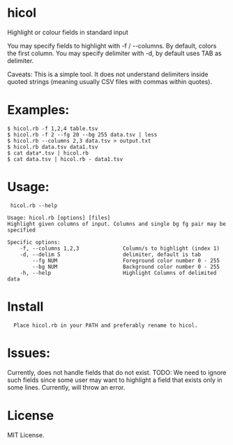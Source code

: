 # hicol
Highlight or colour fields in standard input 

You may specify fields to highlight with -f / --columns. By default, colors the first column.
You may specify delimiter with -d, by default uses TAB as delimiter.

Caveats: This is a simple tool. It does not understand delimiters inside quoted strings (meaning usually CSV files with commas within quotes).


# Examples:

    $ hicol.rb -f 1,2,4 table.tsv
    $ hicol.rb -f 2 --fg 20 --bg 255 data.tsv | less
    $ hicol.rb --columns 2,3 data.tsv > output.txt
    $ hicol.rb data.tsv data1.tsv
    $ cat data*.tsv | hicol.rb
    $ cat data.tsv | hicol.rb - data1.tsv

# Usage:

     hicol.rb --help

    Usage: hicol.rb [options] [files]
    Highlight given columns of input. Columns and single bg fg pair may be specified

    Specific options:
        -f, --columns 1,2,3              Column/s to highlight (index 1)
        -d, --delim S                    delimiter, default is tab
            --fg NUM                     Foreground color number 0 - 255
            --bg NUM                     Background color number 0 - 255
        -h, --help                       Highlight Columns of delimited data

# Install

      Place hicol.rb in your PATH and preferably rename to hicol.

# Issues:

Currently, does not handle fields that do not exist.
TODO: We need to ignore such fields since some user may want to highlight a field that exists only in some lines.
Currently, will throw an error.

# License
   MIT License.
